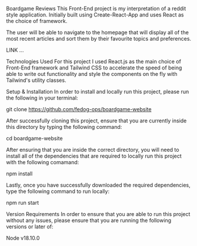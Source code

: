 Boardgame Reviews
This Front-End project is my interpretation of a reddit style application. Initially built using Create-React-App and uses React as the choice of framework.

The user will be able to navigate to the homepage that will display all of the most recent articles and sort them by their favourite topics and preferences.

LINK ...

Technologies Used
For this project I used React.js as the main choice of Front-End framework and Tailwind CSS to accelerate the speed of being able to write out functionality and style the components on the fly with Tailwind's utility classes.

Setup & Installation
In order to install and locally run this project, please run the following in your terminal:

git clone https://github.com/fedog-ops/boardgame-website

After successfully cloning this project, ensure that you are currently inside this directory by typing the following command:

cd boardgame-website

After ensuring that you are inside the correct directory, you will need to install all of the dependencies that are required to locally run this project with the following comamand:

npm install

Lastly, once you have successfully downloaded the required dependencies, type the following command to run locally:

npm run start

Version Requirements
In order to ensure that you are able to run this project without any issues, please ensure that you are running the following versions or later of:

Node v18.10.0